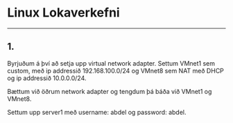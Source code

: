 # Linux Lokaverkefni
---
## 1.
Byrjuðum á því að setja upp virtual network adapter. Settum VMnet1 sem custom, með ip addressið 192.168.100.0/24 og VMnet8 sem NAT með DHCP og ip addressið 10.0.0.0/24.

Bættum við öðrum network adapter og tengdum þá báða við VMnet1 og VMnet8. 

Settum upp server1 með username: abdel og password: abdel.

